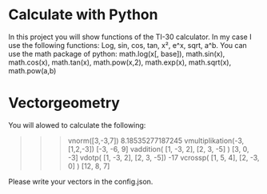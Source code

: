 # Calculate with Python

In this project you will show functions of the TI-30 calculator. In my case I use the following functions:
Log, sin, cos, tan, x², e^x, sqrt, a^b. You can use the math package of python:
math.log(x[, base]), math.sin(x), math.cos(x), math.tan(x), math.pow(x,2), math.exp(x), math.sqrt(x), math.pow(a,b)

# Vectorgeometry

You will alowed to calculate the following:

>>> vnorm([3,-3,7])
8.18535277187245
>>> vmultiplikation(-3, [1,2,-3])
[-3, -6, 9]
>>> vaddition( [1, -3, 2], [2, 3, -5] )
[3, 0, -3]
>>> vdotp( [1, -3, 2], [2, 3, -5])
-17
>>> vcrossp( [1, 5, 4], [2, -3, 0] )
[12, 8, 7]

Please write your vectors in the config.json.
